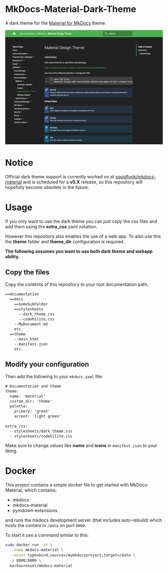 # MkDocs-Material-Dark-Theme
A dark theme for the [Material for MkDocs](https://squidfunk.github.io/MkDocs-Material/) theme.

![Example Image](MkDocs-Material-Dark.png)

# Notice

Official dark theme support is currently worked on at [squidfunk/mkdocs-material](https://github.com/squidfunk/mkdocs-material) and is scheduled for a **v5.X** release, so this repository will hopefully become obsolete in the future. 

# Usage

If you only want to use the dark theme you can just copy the css files and add them 
using the **extra_css** yaml notation.

However this repository also enables the use of a web app.
To also use this the **theme** folder and **theme_dir** configuration is required.

**The following assumes you want to use both dark theme and webapp ability.**

## Copy the files

Copy the contents of this repository to your root documentation path.

```
==documentation
  ==docs
    ==SomeSubFolder
    ==stylesheets
      --dark_theme.css
      --codehilite.css
    --MyDocument.md
    etc.
  ==theme
    --main.html
    --manifest.json
    etc.
```

## Modify your configuration

Then add the following to your ```mkdocs.yaml``` file:

```
# Documentation and theme
theme:
  name: 'material'
  custom_dir: 'theme'
  palette:
    primary: 'green'
    accent: 'light green'

extra_css:
  - stylesheets/dark_theme.css
  - stylesheets/codehilite.css
```

Make sure to change values like **name** and **icons** in ```manifest.json``` to your liking.

# Docker

This project contains a simple docker file to get started with MkDocs-Material, which contains:

* mkdocs
* mkdocs-material
* pymdown-extensions

and runs the mkdocs development server (that includes auto-rebuild) which hosts the content in `/data` on port `8000`.

To start it use a command similar to this:

```bash script
sudo docker run -it \
  --name mkdocs-material \
  --mount type=bind,source=/mymkdocsproject,target=/data \
  -p 8000:8000 \
  markusressel/mkdocs-material
```
